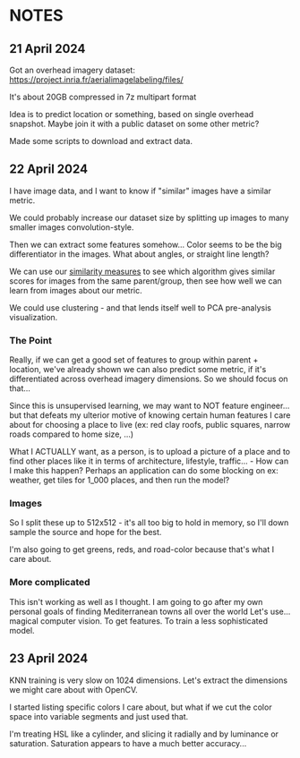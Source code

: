 # NOTES

## 21 April 2024

Got an overhead imagery dataset: https://project.inria.fr/aerialimagelabeling/files/

It's about 20GB compressed in 7z multipart format

Idea is to predict location or something, based on single overhead snapshot. Maybe join it with a public dataset on some other metric?

Made some scripts to download and extract data.

## 22 April 2024

I have image data, and I want to know if "similar" images have a similar metric.

We could probably increase our dataset size by splitting up images to many smaller images convolution-style.

Then we can extract some features somehow... Color seems to be the big differentiator in the images. What about angles, or straight line length?

We can use our [similarity measures](https://www.coursera.org/learn/unsupervised-algorithms-in-machine-learning/lecture/8n99y/similarity-measures) to see which algorithm gives similar scores for images from the same parent/group, then see how well we can learn from images about our metric.

We could use clustering - and that lends itself well to PCA pre-analysis visualization.

### The Point

Really, if we can get a good set of features to group within parent + location, we've already shown we can also predict some metric, if it's differentiated across overhead imagery dimensions. So we should focus on that...

Since this is unsupervised learning, we may want to NOT feature engineer... but that defeats my ulterior motive of knowing certain human features I care about for choosing a place to live (ex: red clay roofs, public squares, narrow roads compared to home size, ...)

What I ACTUALLY want, as a person, is to upload a picture of a place and to find other places like it in terms of architecture, lifestyle, traffic...
    - How can I make this happen? Perhaps an application can do some blocking on ex: weather, get tiles for 1_000 places, and then run the model?

### Images

So I split these up to 512x512 - it's all too big to hold in memory, so I'll down sample the source and hope for the best.

I'm also going to get greens, reds, and road-color because that's what I care about.

### More complicated

This isn't working as well as I thought.
I am going to go after my own personal goals of finding Mediterranean towns all over the world
Let's use... magical computer vision. To get features. To train a less sophisticated model.

## 23 April 2024

KNN training is very slow on 1024 dimensions. Let's extract the dimensions we might care about with OpenCV.

I started listing specific colors I care about, but what if we cut the color space into variable segments and just used that.

I'm treating HSL like a cylinder, and slicing it radially and by luminance or saturation.
Saturation appears to have a much better accuracy...
